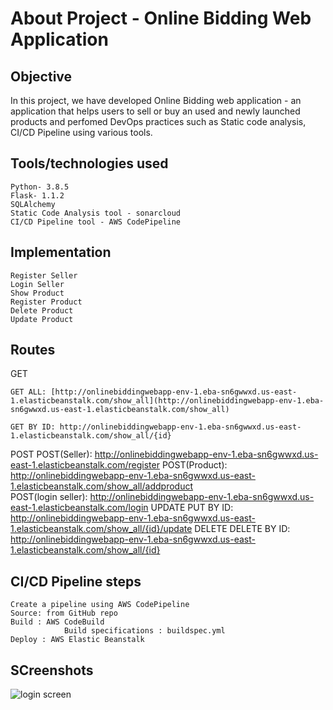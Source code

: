 # About Project - Online Bidding Web Application

## Objective  
    
In this project, we have developed Online Bidding web application - an application that helps users to sell or buy an used and newly launched products and perfomed DevOps practices such as Static code analysis, CI/CD Pipeline using various tools.

## Tools/technologies used 
    
    Python- 3.8.5
    Flask- 1.1.2
    SQLAlchemy
    Static Code Analysis tool - sonarcloud
    CI/CD Pipeline tool - AWS CodePipeline 

## Implementation 

    Register Seller 
    Login Seller
    Show Product
    Register Product
    Delete Product
    Update Product

## Routes

GET

    GET ALL: [http://onlinebiddingwebapp-env-1.eba-sn6gwwxd.us-east-1.elasticbeanstalk.com/show_all](http://onlinebiddingwebapp-env-1.eba-sn6gwwxd.us-east-1.elasticbeanstalk.com/show_all)
        
    GET BY ID: http://onlinebiddingwebapp-env-1.eba-sn6gwwxd.us-east-1.elasticbeanstalk.com/show_all/{id}
        
POST
        POST(Seller): http://onlinebiddingwebapp-env-1.eba-sn6gwwxd.us-east-1.elasticbeanstalk.com/register 
        POST(Product): http://onlinebiddingwebapp-env-1.eba-sn6gwwxd.us-east-1.elasticbeanstalk.com/show_all/addproduct  
        POST(login seller): http://onlinebiddingwebapp-env-1.eba-sn6gwwxd.us-east-1.elasticbeanstalk.com/login 
UPDATE 
        PUT BY ID: http://onlinebiddingwebapp-env-1.eba-sn6gwwxd.us-east-1.elasticbeanstalk.com/show_all/{id}/update
DELETE
        DELETE BY ID: http://onlinebiddingwebapp-env-1.eba-sn6gwwxd.us-east-1.elasticbeanstalk.com/show_all/{id}

## CI/CD Pipeline steps 

    Create a pipeline using AWS CodePipeline 
    Source: from GitHub repo
    Build : AWS CodeBuild 
                Build specifications : buildspec.yml 
    Deploy : AWS Elastic Beanstalk 
    
## SCreenshots 
![login screen](https://i.ibb.co/fp1CT9j/screenshot.png)

